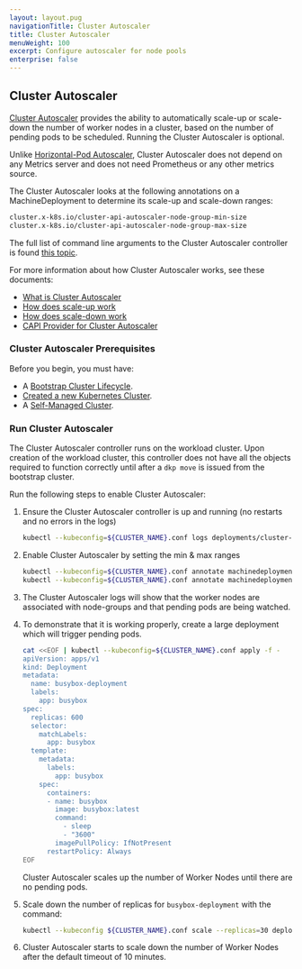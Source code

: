 ```yaml
---
layout: layout.pug
navigationTitle: Cluster Autoscaler
title: Cluster Autoscaler
menuWeight: 100
excerpt: Configure autoscaler for node pools
enterprise: false
---
```


## Cluster Autoscaler

[Cluster Autoscaler](https://github.com/kubernetes/autoscaler/tree/master/cluster-autoscaler/cloudprovider/clusterapi) provides the ability to automatically scale-up or scale-down the number of worker nodes in a cluster, based on the number of pending pods to be scheduled. Running the Cluster Autoscaler is optional.

Unlike [Horizontal-Pod Autoscaler](https://github.com/kubernetes/autoscaler/blob/master/cluster-autoscaler/FAQ.md#how-fast-is-hpa-when-combined-with-ca), Cluster Autoscaler does not depend on any Metrics server and does not need Prometheus or any other metrics source.

The Cluster Autoscaler looks at the following annotations on a MachineDeployment to determine its scale-up and scale-down ranges:

```sh
cluster.x-k8s.io/cluster-api-autoscaler-node-group-min-size
cluster.x-k8s.io/cluster-api-autoscaler-node-group-max-size
```

The full list of command line arguments to the Cluster Autoscaler controller is found [this topic](https://github.com/kubernetes/autoscaler/blob/master/cluster-autoscaler/FAQ.md#what-are-the-parameters-to-ca).

For more information about how Cluster Autoscaler works, see these documents:

- [What is Cluster Autoscaler](https://github.com/kubernetes/autoscaler/blob/master/cluster-autoscaler/FAQ.md#what-is-cluster-autoscaler)
- [How does scale-up work](https://github.com/kubernetes/autoscaler/blob/master/cluster-autoscaler/FAQ.md#how-does-scale-up-work)
- [How does scale-down work](https://github.com/kubernetes/autoscaler/blob/master/cluster-autoscaler/FAQ.md#how-does-scale-down-work)
- [CAPI Provider for Cluster Autoscaler](https://github.com/kubernetes/autoscaler/tree/master/cluster-autoscaler/cloudprovider/clusterapi)

### Cluster Autoscaler Prerequisites

Before you begin, you must have:

- A [Bootstrap Cluster Lifecycle][bootstraplifecycle].
- [Created a new Kubernetes Cluster][createnewcluster].
- A [Self-Managed Cluster][selfmanagedcluster].

### Run Cluster Autoscaler

The Cluster Autoscaler controller runs on the workload cluster. Upon creation of the workload cluster, this controller does not have all the objects required to function correctly until after a `dkp move` is issued from the bootstrap cluster.

Run the following steps to enable Cluster Autoscaler:

1.  Ensure the Cluster Autoscaler controller is up and running (no restarts and no errors in the logs)

    ```bash
    kubectl --kubeconfig=${CLUSTER_NAME}.conf logs deployments/cluster-autoscaler cluster-autoscaler -n kube-system -f
    ```

1.  Enable Cluster Autoscaler by setting the min & max ranges

    ```bash
    kubectl --kubeconfig=${CLUSTER_NAME}.conf annotate machinedeployment ${NODEPOOL_NAME} cluster.x-k8s.io/cluster-api-autoscaler-node-group-min-size=2
    kubectl --kubeconfig=${CLUSTER_NAME}.conf annotate machinedeployment ${NODEPOOL_NAME} cluster.x-k8s.io/cluster-api-autoscaler-node-group-max-size=6
    ```

1.  The Cluster Autoscaler logs will show that the worker nodes are associated with node-groups and that pending pods are being watched.

1.  To demonstrate that it is working properly, create a large deployment which will trigger pending pods.

    ```bash
    cat <<EOF | kubectl --kubeconfig=${CLUSTER_NAME}.conf apply -f -
    apiVersion: apps/v1
    kind: Deployment
    metadata:
      name: busybox-deployment
      labels:
        app: busybox
    spec:
      replicas: 600
      selector:
        matchLabels:
          app: busybox
      template:
        metadata:
          labels:
            app: busybox
        spec:
          containers:
          - name: busybox
            image: busybox:latest
            command:
              - sleep
              - "3600"
            imagePullPolicy: IfNotPresent
          restartPolicy: Always
    EOF
    ```

    Cluster Autoscaler scales up the number of Worker Nodes until there are no pending pods.

1.  Scale down the number of replicas for `busybox-deployment` with the command:

    ```bash
    kubectl --kubeconfig ${CLUSTER_NAME}.conf scale --replicas=30 deployment/busybox-deployment
    ```

1.  Cluster Autoscaler starts to scale down the number of Worker Nodes after the default timeout of 10 minutes.

[bootstraplifecycle]: ../../bootstrap
[createnewcluster]: ../../new
[selfmanagedcluster]: ../../self-managed
